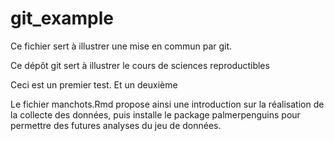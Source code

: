 # git_example

Ce fichier sert à illustrer une mise en commun par git.

Ce dépôt git sert à illustrer le cours de sciences reproductibles

Ceci est un premier test. 
Et un deuxième

Le fichier manchots.Rmd propose ainsi une introduction sur la réalisation de la 
collecte des données, puis installe le package palmerpenguins pour permettre
des futures analyses du jeu de données.

